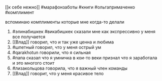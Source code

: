 [[к себе нежно]] #марафонзаботы #книги #ольгапримаченко #комплимент

вспоминаю комплименты которые мне когда-то делали

1) #элинабишкек #викабишкек сказали мне как экспрессивно у  меня все получается
2)  [[Влад]] говорил, что и так уже ценна и любима
3) #шпетный говорил, что у меня острый ум
4) #qarakhotun говорили, что я сильная 
5) #папа сказал что я умничка в кои-то веки признал что я заработала и это многого стоит
6) #лизакольцова говорила, что я важный член команды
7) [[Влад]] говорит, что у меня красивое тело
